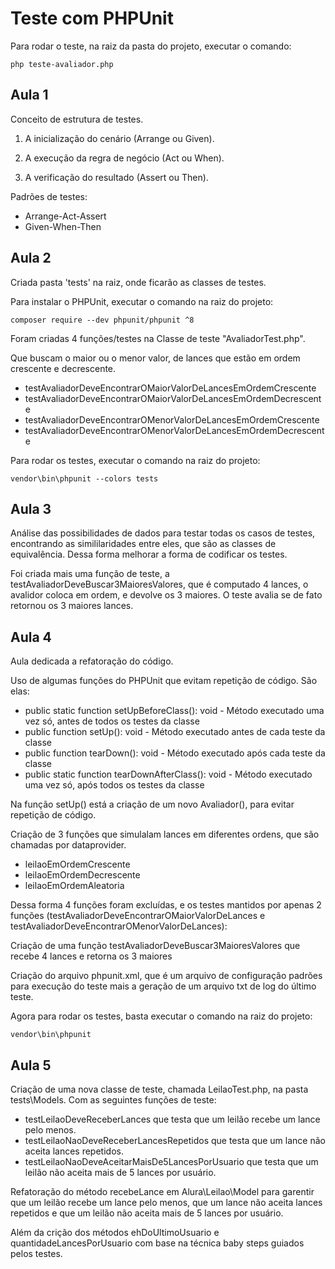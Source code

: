 # Teste com PHPUnit

Para rodar o teste, na raiz da pasta do projeto, executar o comando:

````
php teste-avaliador.php
````

## Aula 1

Conceito de estrutura de testes.

1. A inicialização do cenário (Arrange ou Given).

2. A execução da regra de negócio (Act ou When).

3. A verificação do resultado (Assert ou Then).

Padrões de testes:
- Arrange-Act-Assert
- Given-When-Then

## Aula 2

Criada pasta 'tests' na raiz, onde ficarão as classes de testes.

Para instalar o PHPUnit, executar o comando na raiz do projeto:

````
composer require --dev phpunit/phpunit ^8
````

Foram criadas 4 funções/testes na Classe de teste "AvaliadorTest.php".

Que buscam o maior ou o menor valor, de lances que estão em ordem crescente e decrescente.

- testAvaliadorDeveEncontrarOMaiorValorDeLancesEmOrdemCrescente
- testAvaliadorDeveEncontrarOMaiorValorDeLancesEmOrdemDecrescente
- testAvaliadorDeveEncontrarOMenorValorDeLancesEmOrdemCrescente
- testAvaliadorDeveEncontrarOMenorValorDeLancesEmOrdemDecrescente


Para rodar os testes, executar o comando na raiz do projeto:

````
vendor\bin\phpunit --colors tests
````

## Aula 3

Análise das possibilidades de dados para testar todas os casos de testes, encontrando as simililaridades entre eles, que são as classes de equivalência. Dessa forma melhorar a forma de codificar os testes.

Foi criada mais uma função de teste, a testAvaliadorDeveBuscar3MaioresValores, que é computado 4 lances, o avalidor coloca em ordem, e devolve os 3 maiores. O teste avalia se de fato retornou os 3 maiores lances.

## Aula 4 

Aula dedicada a refatoração do código.

Uso de algumas funções do PHPUnit que evitam repetição de código. São elas:

- public static function setUpBeforeClass(): void - Método executado uma vez só, antes de todos os testes da classe
- public function setUp(): void - Método executado antes de cada teste da classe
- public function tearDown(): void - Método executado após cada teste da classe
- public static function tearDownAfterClass(): void - Método executado uma vez só, após todos os testes da classe

Na função setUp() está a criação de um novo Avaliador(), para evitar repetição de código.

Criação de 3 funções que simulalam lances em diferentes ordens, que são chamadas por dataprovider.
- leilaoEmOrdemCrescente
- leilaoEmOrdemDecrescente
- leilaoEmOrdemAleatoria

Dessa forma 4 funções foram excluídas, e os testes mantidos por apenas 2 funções (testAvaliadorDeveEncontrarOMaiorValorDeLances e testAvaliadorDeveEncontrarOMenorValorDeLances):

Criação de uma função testAvaliadorDeveBuscar3MaioresValores que recebe 4 lances e retorna os 3 maiores

Criação do arquivo phpunit.xml, que é um arquivo de configuração padrões para execução do teste mais a geração de um arquivo txt de log do último teste.

Agora para rodar os testes, basta executar o comando na raiz do projeto:

````
vendor\bin\phpunit
````

## Aula 5

Criação de uma nova classe de teste, chamada LeilaoTest.php, na pasta tests\Models.
Com as seguintes funções de teste:

- testLeilaoDeveReceberLances que testa que um leilão recebe um lance pelo menos.
- testLeilaoNaoDeveReceberLancesRepetidos que testa que um lance não aceita lances repetidos.
- testLeilaoNaoDeveAceitarMaisDe5LancesPorUsuario que testa que um leilão não aceita mais de 5 lances por usuário.


Refatoração do método recebeLance em Alura\Leilao\Model para garentir que um leilão recebe um lance pelo menos, que um lance não aceita lances repetidos e que um leilão não aceita mais de 5 lances por usuário.

Além da crição dos métodos ehDoUltimoUsuario e quantidadeLancesPorUsuario com base na técnica baby steps guiados pelos testes.

